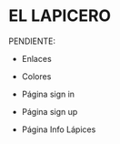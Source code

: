 # EL LAPICERO

PENDIENTE:

- Enlaces
- Colores

- Página sign in
- Página sign up
- Página Info Lápices
